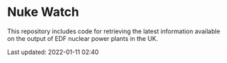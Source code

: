 # Nuke Watch

This repository includes code for retrieving the latest information available on the output of EDF nuclear power plants in the UK.

Last updated: 2022-01-11 02:40